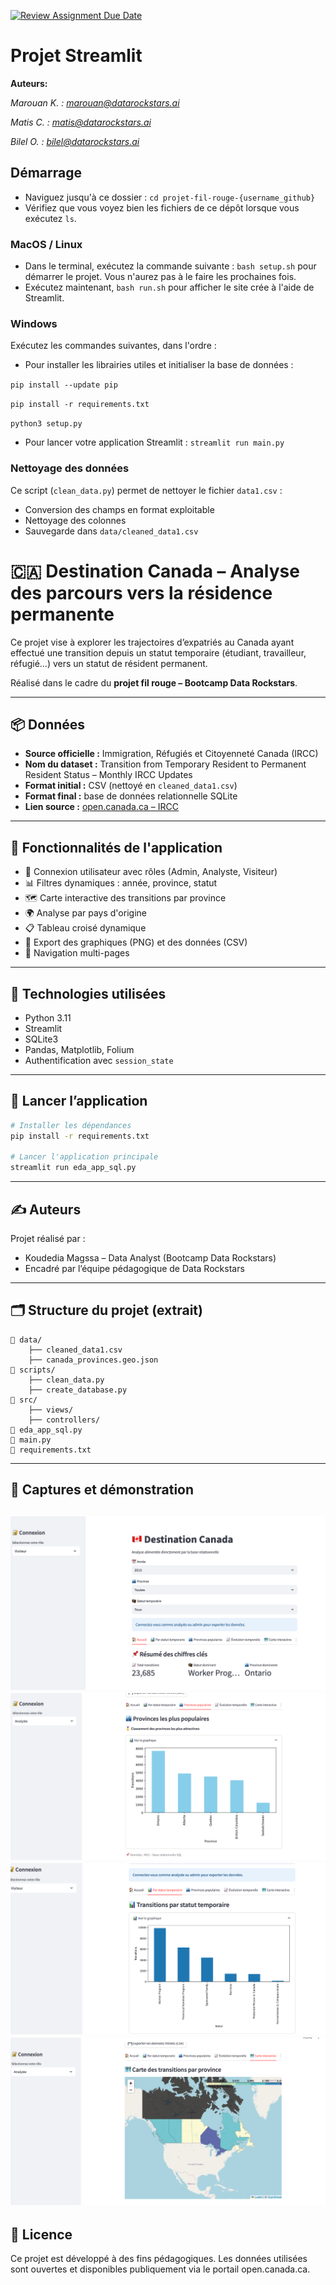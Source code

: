 [![Review Assignment Due Date](https://classroom.github.com/assets/deadline-readme-button-22041afd0340ce965d47ae6ef1cefeee28c7c493a6346c4f15d667ab976d596c.svg)](https://classroom.github.com/a/pvyz0boK)
# Projet Streamlit
**Auteurs:**

*Marouan K. : marouan@datarockstars.ai*

*Matis C. : matis@datarockstars.ai*

*Bilel O. : bilel@datarockstars.ai*

## Démarrage

- Naviguez jusqu'à ce dossier : `cd projet-fil-rouge-{username_github}`
- Vérifiez que vous voyez bien les fichiers de ce dépôt lorsque vous exécutez `ls`.

### MacOS / Linux

- Dans le terminal, exécutez la commande suivante : `bash setup.sh` pour démarrer le projet. Vous n'aurez pas à le faire les prochaines fois.
- Exécutez maintenant, `bash run.sh` pour afficher le site crée à l'aide de Streamlit.

### Windows

Exécutez les commandes suivantes, dans l'ordre :
- Pour installer les librairies utiles et initialiser la base de données :

`pip install --update pip`

`pip install -r requirements.txt`

`python3 setup.py`
- Pour lancer votre application Streamlit :
`streamlit run main.py`

### Nettoyage des données

Ce script (`clean_data.py`) permet de nettoyer le fichier `data1.csv` :
- Conversion des champs en format exploitable
- Nettoyage des colonnes
- Sauvegarde dans `data/cleaned_data1.csv`


# 🇨🇦 Destination Canada – Analyse des parcours vers la résidence permanente

Ce projet vise à explorer les trajectoires d’expatriés au Canada ayant effectué une transition depuis un statut temporaire (étudiant, travailleur, réfugié...) vers un statut de résident permanent.

Réalisé dans le cadre du **projet fil rouge – Bootcamp Data Rockstars**.

---

## 📦 Données

- **Source officielle :** Immigration, Réfugiés et Citoyenneté Canada (IRCC)
- **Nom du dataset :** Transition from Temporary Resident to Permanent Resident Status – Monthly IRCC Updates
- **Format initial :** CSV (nettoyé en `cleaned_data1.csv`)
- **Format final :** base de données relationnelle SQLite
- **Lien source :** [open.canada.ca – IRCC](https://open.canada.ca/data/en/dataset)

---

## 🧠 Fonctionnalités de l'application

- 🔐 Connexion utilisateur avec rôles (Admin, Analyste, Visiteur)
- 📊 Filtres dynamiques : année, province, statut
- 🗺️ Carte interactive des transitions par province
- 🌍 Analyse par pays d'origine
- 📋 Tableau croisé dynamique
- 📸 Export des graphiques (PNG) et des données (CSV)
- 🧭 Navigation multi-pages

---

## 🧪 Technologies utilisées

- Python 3.11
- Streamlit
- SQLite3
- Pandas, Matplotlib, Folium
- Authentification avec `session_state`

---

## 🚀 Lancer l’application

```bash
# Installer les dépendances
pip install -r requirements.txt

# Lancer l'application principale
streamlit run eda_app_sql.py
```

---

## ✍️ Auteurs

Projet réalisé par :

- Koudedia Magssa – Data Analyst (Bootcamp Data Rockstars)
- Encadré par l’équipe pédagogique de Data Rockstars

---

## 🗂️ Structure du projet (extrait)

```
📁 data/
    ├── cleaned_data1.csv
    ├── canada_provinces.geo.json
📁 scripts/
    ├── clean_data.py
    ├── create_database.py
📁 src/
    ├── views/
    ├── controllers/
📄 eda_app_sql.py
📄 main.py
📄 requirements.txt
```

---

## 📸 Captures et démonstration

![Page d'accueil](</src/assets/images/Page%201.png>)
![Graphique bar 1](</src/assets/images/page%202.png>)
![Graphique Bar](</src/assets/images/page%203.png>)
![Carte du Canada](</src/assets/images/page%204.png>)
---

## 🧾 Licence

Ce projet est développé à des fins pédagogiques. Les données utilisées sont ouvertes et disponibles publiquement via le portail open.canada.ca.
